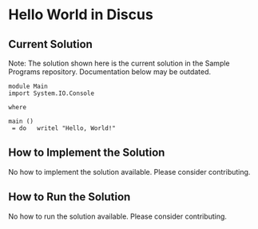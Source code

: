 # Hello World in Discus

## Current Solution

Note: The solution shown here is the current solution in the Sample Programs repository. Documentation below may be outdated.

```Discus
module Main
import System.IO.Console

where

main ()
 = do   writel "Hello, World!"

```

## How to Implement the Solution

No how to implement the solution available. Please consider contributing.

## How to Run the Solution

No how to run the solution available. Please consider contributing.